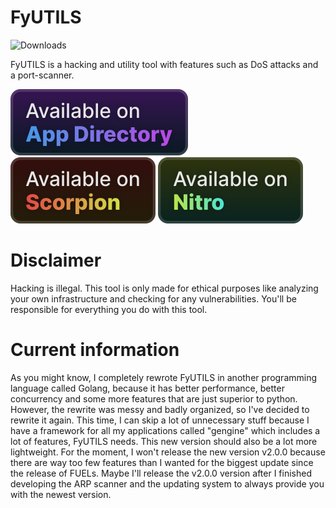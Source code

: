 # FyUTILS

![Downloads](https://img.shields.io/github/downloads/NoahOnFyre/FyUTILS/total?style=for-the-badge&logo=github&color=%234f46e5&link=https%3A%2F%2Fgithub.com%2FNoahOnFyre%2FFyUTILS%2Freleases%2Flatest)

FyUTILS is a hacking and utility tool with features such as DoS attacks and a port-scanner.

[![AppDirectory](badges/appdirectory_vector.svg)](https://nyronium.com/products/fyutils)
[![Scorpion](badges/scorpion_vector.svg)](http://localhost:4848/get/noahonfyre/fyutils)
[![Nitro](badges/nitro_vector.svg)](https://github.com/NoahOnFyre/nitro)

# Disclaimer
Hacking is illegal.
This tool is only made for ethical purposes like analyzing your own infrastructure and checking for any vulnerabilities.
You'll be responsible for everything you do with this tool.

# Current information
As you might know, I completely rewrote FyUTILS in another programming language called Golang,
because it has better performance, better concurrency and some more features that are just superior to python.
However, the rewrite was messy and badly organized, so I've decided to rewrite it again.
This time, I can skip a lot of unnecessary stuff because I have a framework for all my applications called "gengine"
which includes a lot of features, FyUTILS needs.
This new version should also be a lot more lightweight.
For the moment,
I won't release the new version v2.0.0
because there are way too few features than I wanted for the biggest update since the release of FUELs. 
Maybe I'll release the v2.0.0 version
after I finished developing the ARP scanner and the updating system to always provide you with the newest version.
